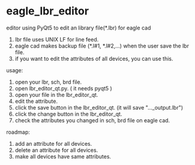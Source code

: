 # eagle_lbr_editor
editor using PyQt5 to edit an library file(*.lbr) for eagle cad

1. lbr file uses UNIX LF for line feed.
2. eagle cad makes backup file (*.l#1, *.l#2,...) when the user save the lbr file.
3. if you want to edit the attributes of all devices, you can use this.

usage:
1. open your lbr, sch, brd file.
2. open lbr_editor_qt.py. ( it needs pyqt5 )
3. open your file in the lbr_editor_qt.
4. edit the attribute.
5. click the save button in the lbr_editor_qt. (it will save "..._output.lbr")
6. click the change button in the lbr_editor_qt. 
7. check the attributes you changed in sch, brd file on eagle cad.

roadmap:
1. add an attribute for all devices.
2. delete an attribute for all devices.
3. make all devices have same attributes.